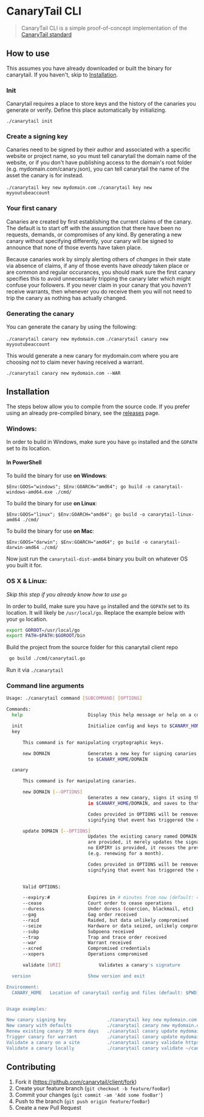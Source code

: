 # CanaryTail CLI
> CanaryTail CLI is a simple proof-of-concept implementation of the [CanaryTail standard](https://github.com/canarytail/standard)

## How to use

This assumes you have already downloaded or built the binary for canarytail. If you haven't, skip to [Installation](#installation).

### Init

Canarytail requires a place to store keys and the history of the canaries you generate or verify. Define this place automatically by initializing.

`./canarytail init`

### Create a signing key

Canaries need to be signed by their author and associated with a specific website or project name, so you must tell canarytail the domain name of the website, or if you don't have publishing access to the domain's root folder (e.g. mydomain.com/canary.json), you can tell canarytail the name of the asset the canary is for instead.

`./canarytail key new mydomain.com`
`./canarytail key new myyoutubeaccount`

### Your first canary

Canaries are created by first establishing the current claims of the canary. The default is to start off with the assumption that there have been no requests, demands, or compromises of any kind. By generating a new canary without specifying differently, your canary will be signed to announce that none of those events have taken place.

Because canaries work by simply alerting others of *changes* in their state via absence of claims, if any of those events have *already* taken place or are common and regular occurances, you should mark sure the first canary specifies this to avoid unnecessarily tripping the canary later which might confuse your followers. If you never claim in your canary that you *haven't* receive warrants, then whenever you do receive them you will not need to trip the canary as nothing has actually changed.

### Generating the canary

You can generate the canary by using the following:

`./canarytail canary new mydomain.com`
`./canarytail canary new myyoutubeaccount`

This would generate a new canary for mydomain.com where you are choosing *not* to claim never having received a warrant.

`./canarytail canary new mydomain.com --WAR`


## Installation

The steps below allow you to compile from the source code. If you prefer using an already pre-compiled binary, see the [releases](https://github.com/canarytail/client/releases) page.

### Windows:

In order to build in Windows, make sure you have `go` installed and the `GOPATH` set to its location.

#### In PowerShell

To build the binary for use **on Windows**:
```
$Env:GOOS="windows"; $Env:GOARCH="amd64"; go build -o canarytail-windows-amd64.exe ./cmd/
```

To build the binary for use **on Linux**:
```
$Env:GOOS="linux"; $Env:GOARCH="amd64"; go build -o canarytail-linux-amd64 ./cmd/
```

To build the binary for use **on Mac**:
```
$Env:GOOS="darwin"; $Env:GOARCH="amd64"; go build -o canarytail-darwin-amd64 ./cmd/
```

Now just run the `canarytail-dist-amd64` binary you built on whatever OS you built it for.

### OS X & Linux:

*Skip this step if you already know how to use `go`*

In order to build, make sure you have `go` installed and the `GOPATH` set to its location. It will likely be `/usr/local/go`. Replace the example below with your `go` location.

```sh
export GOROOT=/usr/local/go
export PATH=$PATH:$GOROOT/bin
```

Build the project from the source folder for this canarytail client repo

```sh
 go build ./cmd/canarytail.go
```

Run it via `./canarytail`


### Command line arguments

```sh
Usage: ./canarytail command [SUBCOMMAND] [OPTIONS]

Commands:
  help		                  Display this help message or help on a command

  init		                  Initialize config and keys to $CANARY_HOME
  key

      This command is for manipulating cryptographic keys.

      new DOMAIN              Generates a new key for signing canaries and saves
                              to $CANARY_HOME/DOMAIN

  canary

      This command is for manipulating canaries.

      new DOMAIN [--OPTIONS]
                              Generates a new canary, signs it using the key located
                              in $CANARY_HOME/DOMAIN, and saves to that same path.

                              Codes provided in OPTIONS will be removed from the canary,
                              signifying that event has triggered the canary.

      update DOMAIN [--OPTIONS]
                              Updates the existing canary named DOMAIN. If no OPTIONS
                              are provided, it merely updates the signature date. If
                              no EXPIRY is provided, it reuses the previous value
                              (e.g. renewing for a month).

                              Codes provided in OPTIONS will be removed from the canary,
                              signifying that event has triggered the canary.
                              

      Valid OPTIONS:

      --expiry:#              Expires in # minutes from now (default: 43200, one month)
      --cease                 Court order to cease operations
      --duress                Under duress (coercion, blackmail, etc)
      --gag                   Gag order received
      --raid                  Raided, but data unlikely compromised
      --seize                 Hardware or data seized, unlikely compromised
      --subp                  Subpoena received
      --trap                  Trap and trace order received
      --war                   Warrant received
      --xcred                 Compromised credentials
      --xopers                Operations compromised

      validate [URI]              Validates a canary's signature

  version	                  Show version and exit

Environment:
  CANARY_HOME	Location of canarytail config and files (default: $PWD)


Usage examples:

New canary signing key               ./canarytail key new mydomain.com
New canary with defaults             ./canarytail canary new mydomain.com      
Renew existing canary 30 more days   ./canarytail canary update mydomain.com
Trigger canary for warrant           ./canarytail canary update mydomain.com --WAR
Validate a canary on a site          ./canarytail canary validate https://mydomain.com/canary.json
Validate a canary locally            ./canarytail canary validate ~/canary.json
```



## Contributing

1. Fork it (<https://github.com/canarytail/client/fork>)
2. Create your feature branch (`git checkout -b feature/fooBar`)
3. Commit your changes (`git commit -am 'Add some fooBar'`)
4. Push to the branch (`git push origin feature/fooBar`)
5. Create a new Pull Request

